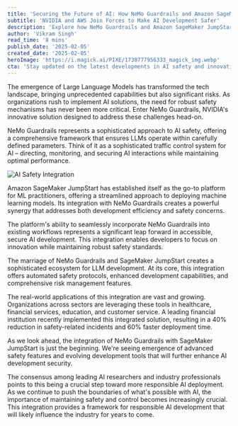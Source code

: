 ```yaml
---
title: 'Securing the Future of AI: How NeMo Guardrails and Amazon SageMaker JumpStart Are Revolutionizing LLM Development'
subtitle: 'NVIDIA and AWS Join Forces to Make AI Development Safer'
description: 'Explore how NeMo Guardrails and Amazon SageMaker JumpStart are transforming the development of Large Language Models by integrating cutting-edge safety protocols and enhancing innovation within secure AI frameworks. Understand the implications of this synergy for the future of AI deployment across industries.'
author: 'Vikram Singh'
read_time: '8 mins'
publish_date: '2025-02-05'
created_date: '2025-02-05'
heroImage: 'https://i.magick.ai/PIXE/1738777956333_magick_img.webp'
cta: 'Stay updated on the latest developments in AI safety and innovation! Follow us on LinkedIn for exclusive insights, expert analysis, and breaking news about the evolving landscape of secure AI development.'
---
```


The emergence of Large Language Models has transformed the tech landscape, bringing unprecedented capabilities but also significant risks. As organizations rush to implement AI solutions, the need for robust safety mechanisms has never been more critical. Enter NeMo Guardrails, NVIDIA's innovative solution designed to address these challenges head-on.

NeMo Guardrails represents a sophisticated approach to AI safety, offering a comprehensive framework that ensures LLMs operate within carefully defined parameters. Think of it as a sophisticated traffic control system for AI – directing, monitoring, and securing AI interactions while maintaining optimal performance.

![AI Safety Integration](https://i.magick.ai/PIXE/1738777956336_magick_img.webp)

Amazon SageMaker JumpStart has established itself as the go-to platform for ML practitioners, offering a streamlined approach to deploying machine learning models. Its integration with NeMo Guardrails creates a powerful synergy that addresses both development efficiency and safety concerns.

The platform's ability to seamlessly incorporate NeMo Guardrails into existing workflows represents a significant leap forward in accessible, secure AI development. This integration enables developers to focus on innovation while maintaining robust safety standards.

The marriage of NeMo Guardrails and SageMaker JumpStart creates a sophisticated ecosystem for LLM development. At its core, this integration offers automated safety protocols, enhanced development capabilities, and comprehensive risk management features.

The real-world applications of this integration are vast and growing. Organizations across sectors are leveraging these tools in healthcare, financial services, education, and customer service. A leading financial institution recently implemented this integrated solution, resulting in a 40% reduction in safety-related incidents and 60% faster deployment time.

As we look ahead, the integration of NeMo Guardrails with SageMaker JumpStart is just the beginning. We're seeing emergence of advanced safety features and evolving development tools that will further enhance AI development security.

The consensus among leading AI researchers and industry professionals points to this being a crucial step toward more responsible AI deployment. As we continue to push the boundaries of what's possible with AI, the importance of maintaining safety and control becomes increasingly crucial. This integration provides a framework for responsible AI development that will likely influence the industry for years to come.
